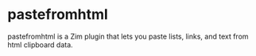 pastefromhtml
=============

pastefromhtml is a Zim plugin that lets you paste lists, links, and text from html clipboard data. 
